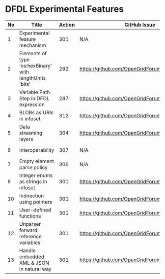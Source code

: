 # DFDL Experimental Features

| No | Title | Action | GitHub Issue | Implementor | Experience Document | Release |
| -- | ----- | ------ | -------------- | ----------- | ------------------- | ------- | 
| 1 | Experimental feature mechanism | 301 | N/A | Apache Daffodil | https://github.com/OpenGridForum/DFDL/blob/master/docs/current/gwdi-experimental-features-conventions.docx | 1.0 |
| 2 | Elements of type 'xs:hexBinary' with lengthUnits 'bits' | 292 | https://github.com/OpenGridForum/DFDL/issues/12 | Apache Daffodil | | 2.0 candidate |
| 3 | Variable Path Step in DFDL expression | 287 | https://github.com/OpenGridForum/DFDL/issues/13 | ESA DFDL4S | | 2.0 candidate |
| 4 | BLOBs as URIs in infoset | 312 | https://github.com/OpenGridForum/DFDL/issues/15 | Apache Daffodil | | 2.0 candidate |
| 5 | Data streaming layers | 304 | https://github.com/OpenGridForum/DFDL/issues/11 | Apache Daffodil | | 2.0 candidate |
| 6 | Interoperability | 307 | N/A | Apache Daffodil | https://github.com/OpenGridForum/DFDL/blob/master/docs/current/gwde-dfdl-experience-6-v0.1-interoperability.docx | 1.0 |
| 7 | Empty element parse policy | 306 | N/A | Apache Daffodil | https://github.com/OpenGridForum/DFDL/blob/master/docs/current/gwde-dfdl-experience-7-emptyElementParsePolicy.docx | 1.0 |
| 8 |  Integer enums as strings in infoset| 301 | https://github.com/OpenGridForum/DFDL/issues/14 | Apache Daffodil | | 2.0 candidate |
| 10 | Indirection using pointers | 301 | https://github.com/OpenGridForum/DFDL/issues/17 | Apache Daffodil | https://github.com/OpenGridForum/DFDL/blob/master/docs/current/gwde-dfdl-experience-8-experimental-indirection.docx | 2.0 candidate |
| 11 | User-defined functions | 301 | https://github.com/OpenGridForum/DFDL/issues/21 | Apache Daffodil | | 2.0 candidate |
| 12 | Unparser forward reference variables | 301 | https://github.com/OpenGridForum/DFDL/issues/22 | Apache Daffodil | | 2.0 candidate |
| 13 | Handle embedded XML & JSON in natural way | 301 | https://github.com/OpenGridForum/DFDL/issues/27 | Apache Daffodil | | 2.0 candidate |

